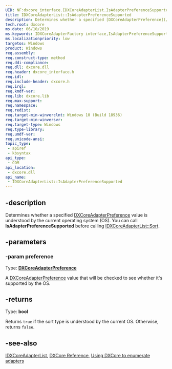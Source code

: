 ```yaml
---
UID: NF:dxcore_interface.IDXCoreAdapterList.IsAdapterPreferenceSupported
title: IDXCoreAdapterList::IsAdapterPreferenceSupported
description: Determines whether a specified [DXCoreAdapterPreference](/windows/win32/api/dxcore_interface/ne-dxcore_interface-dxcoreadapterpreference) value is understood by the OS.
tech.root: dxcore
ms.date: 06/10/2019
ms.keywords: IDXCoreAdapterFactory interface,IsAdapterPreferenceSupported method, IDXCoreAdapterFactory.IsAdapterPreferenceSupported, IDXCoreAdapterFactory::IsAdapterPreferenceSupported, IsAdapterPreferenceSupported, IsAdapterPreferenceSupported method, IsAdapterPreferenceSupported method,IDXCoreAdapterFactory interface, dxcore/IDXCoreAdapterFactory::IsAdapterPreferenceSupported, dxcore_interface.idxcoreadapterfactory_isadapterpreferencesupported
ms.localizationpriority: low
targetos: Windows
product: Windows
req.assembly: 
req.construct-type: method
req.ddi-compliance: 
req.dll: dxcore.dll
req.header: dxcore_interface.h
req.idl: 
req.include-header: dxcore.h
req.irql: 
req.kmdf-ver: 
req.lib: dxcore.lib
req.max-support: 
req.namespace: 
req.redist: 
req.target-min-winverclnt: Windows 10 (Build 18936)
req.target-min-winversvr: 
req.target-type: Windows
req.type-library: 
req.umdf-ver: 
req.unicode-ansi: 
topic_type:
 - apiref
 - kbsyntax
api_type:
 - COM
api_location:
 - dxcore.dll
api_name:
 - IDXCoreAdapterList::IsAdapterPreferenceSupported
---
```


## -description

Determines whether a specified [DXCoreAdapterPreference](/windows/win32/api/dxcore_interface/ne-dxcore_interface-dxcoreadapterpreference) value is understood by the current operating system (OS). You can call **IsAdapterPreferenceSupported** before calling [IDXCoreAdapterList::Sort](/windows/win32/api/dxcore_interface/nf-dxcore_interface-idxcoreadapterlist-sort).

## -parameters

### -param preference

Type: **[DXCoreAdapterPreference](/windows/win32/api/dxcore_interface/ne-dxcore_interface-dxcoreadapterpreference)**

A [DXCoreAdapterPreference](/windows/win32/api/dxcore_interface/ne-dxcore_interface-dxcoreadapterpreference) value that will be checked to see whether it's supported by the OS.

## -returns

Type: **bool**

Returns `true` if the sort type is understood by the current OS. Otherwise, returns `false`.

## -see-also

[IDXCoreAdapterList](/windows/win32/api/dxcore_interface/nn-dxcore_interface-idxcoreadapterlist), [DXCore Reference](/windows/win32/dxcore/dxcore-reference), [Using DXCore to enumerate adapters](/windows/win32/dxcore/dxcore-enum-adapters)